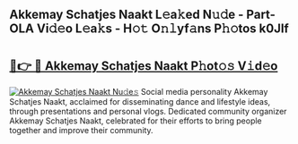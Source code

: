 ## Akkemay Schatjes Naakt L𝚎a𝚔ed N𝚞𝚍e - Part-OLA Vi𝚍𝚎o L𝚎a𝚔s - H𝚘𝚝 O𝚗𝚕yf𝚊ns P𝚑𝚘tos k0JIf

# <h2><a href="http://kf9elr.oniu.top/?m=Akkemay+Schatjes+Naakt">🔗👉 🔴 Akkemay Schatjes Naakt P𝚑ot𝚘𝚜 V𝚒d𝚎o</a></h2>

[![Akkemay Schatjes Naakt Nu𝚍e𝚜](https://i.imgur.com/0qMVB7G.gif)](http://kf9elr.oniu.top/?m=Akkemay+Schatjes+Naakt)
Social media personality Akkemay Schatjes Naakt, acclaimed for disseminating dance and lifestyle ideas, through presentations and personal vlogs. Dedicated community organizer Akkemay Schatjes Naakt, celebrated for their efforts to bring people together and improve their community.  
